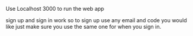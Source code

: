 Use Localhost 3000 to run the web app

sign up and sign in work so to sign up use any email and code you would like just make sure you use the same one for when you sign in.
